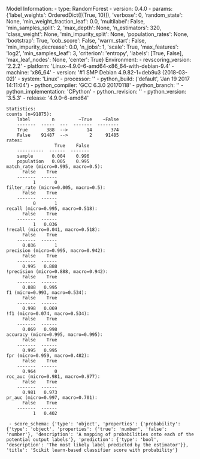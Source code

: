 Model Information:
	 - type: RandomForest
	 - version: 0.4.0
	 - params: {'label_weights': OrderedDict([(True, 10)]), 'verbose': 0, 'random_state': None, 'min_weight_fraction_leaf': 0.0, 'multilabel': False, 'min_samples_split': 2, 'max_depth': None, 'n_estimators': 320, 'class_weight': None, 'min_impurity_split': None, 'population_rates': None, 'bootstrap': True, 'oob_score': False, 'warm_start': False, 'min_impurity_decrease': 0.0, 'n_jobs': 1, 'scale': True, 'max_features': 'log2', 'min_samples_leaf': 3, 'criterion': 'entropy', 'labels': [True, False], 'max_leaf_nodes': None, 'center': True}
	Environment:
	 - revscoring_version: '2.2.2'
	 - platform: 'Linux-4.9.0-6-amd64-x86_64-with-debian-9.4'
	 - machine: 'x86_64'
	 - version: '#1 SMP Debian 4.9.82-1+deb9u3 (2018-03-02)'
	 - system: 'Linux'
	 - processor: ''
	 - python_build: ('default', 'Jan 19 2017 14:11:04')
	 - python_compiler: 'GCC 6.3.0 20170118'
	 - python_branch: ''
	 - python_implementation: 'CPython'
	 - python_revision: ''
	 - python_version: '3.5.3'
	 - release: '4.9.0-6-amd64'
	
	Statistics:
	counts (n=91875):
		label        n         ~True    ~False
		-------  -----  ---  -------  --------
		True       388  -->       14       374
		False    91487  -->        2     91485
	rates:
		              True    False
		----------  ------  -------
		sample       0.004    0.996
		population   0.005    0.995
	match_rate (micro=0.995, macro=0.5):
		  False    True
		-------  ------
		      1       0
	filter_rate (micro=0.005, macro=0.5):
		  False    True
		-------  ------
		      0       1
	recall (micro=0.995, macro=0.518):
		  False    True
		-------  ------
		      1   0.036
	!recall (micro=0.041, macro=0.518):
		  False    True
		-------  ------
		  0.036       1
	precision (micro=0.995, macro=0.942):
		  False    True
		-------  ------
		  0.995   0.888
	!precision (micro=0.888, macro=0.942):
		  False    True
		-------  ------
		  0.888   0.995
	f1 (micro=0.993, macro=0.534):
		  False    True
		-------  ------
		  0.998   0.069
	!f1 (micro=0.074, macro=0.534):
		  False    True
		-------  ------
		  0.069   0.998
	accuracy (micro=0.995, macro=0.995):
		  False    True
		-------  ------
		  0.995   0.995
	fpr (micro=0.959, macro=0.482):
		  False    True
		-------  ------
		  0.964       0
	roc_auc (micro=0.981, macro=0.977):
		  False    True
		-------  ------
		  0.981   0.973
	pr_auc (micro=0.997, macro=0.701):
		  False    True
		-------  ------
		      1   0.402
	
	 - score_schema: {'type': 'object', 'properties': {'probability': {'type': 'object', 'properties': {'true': 'number', 'false': 'number'}, 'description': 'A mapping of probabilities onto each of the potential output labels'}, 'prediction': {'type': 'bool', 'description': 'The most likely label predicted by the estimator'}}, 'title': 'Scikit learn-based classifier score with probability'}

